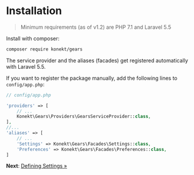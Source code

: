 # Installation

> Minimum requirements (as of v1.2) are PHP 7.1 and Laravel 5.5

Install with composer:

```bash
composer require konekt/gears
```

The service provider and the aliases (facades) get registered automatically with Laravel 5.5.

If you want to register the package manually, add the following lines to `config/app.php`:

```php
// config/app.php

'providers' => [
    // ...
    Konekt\Gears\Providers\GearsServiceProvider::class,
],
//...
'aliases' => [
    // ...
    'Settings' => Konekt\Gears\Facades\Settings::class,
    'Preferences' => Konekt\Gears\Facades\Preferences::class,
]
```

**Next**: [Defining Settings &raquo;](defining-settings.md)
